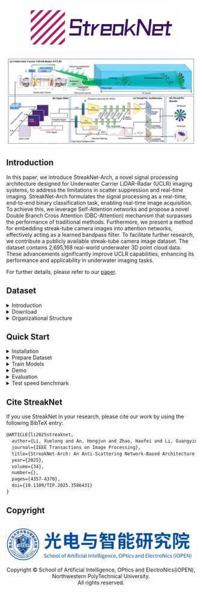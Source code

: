 
<div align="center"><img src="./assets/streaknet_logo.png" width="400"></div><br>
<div align="center"><img src="./assets/overview.jpg"></div>

## Introduction

In this paper, we introduce StreakNet-Arch, a novel signal processing architecture designed for Underwater Carrier LiDAR-Radar (UCLR) imaging systems, to address the limitations in scatter suppression and real-time imaging. StreakNet-Arch formulates the signal processing as a real-time, end-to-end binary classification task, enabling real-time image acquisition. To achieve this, we leverage Self-Attention networks and propose a novel Double Branch Cross Attention (DBC-Attention) mechanism that surpasses the performance of traditional methods. Furthermore, we present a method for embedding streak-tube camera images into attention networks, effectively acting as a learned bandpass filter. To facilitate further research, we contribute a publicly available streak-tube camera image dataset. The dataset contains 2,695,168 real-world underwater 3D point cloud data. These advancements significantly improve UCLR capabilities, enhancing its performance and applicability in underwater imaging tasks.

For further details, please refer to our [paper](https://doi.org/10.1109/TIP.2025.3586431).

## Dataset
<details>
<summary>Introduction</summary>

**StreakNet-Dataset** is an underwater laser imaging dataset for **UCLR** systems. It comprises a collection of streak-tube images captured by a **UCLR** system at distances of 10m, 13m, 15m, and 20m. See the table below to learn more details of the dataset.

|Distance|Number of streak-tube images|Resolution of streak-tube images|Data type|Training set|Validation set|Test set|
|:---:|:---:|:---:|:---:|:---:|:---:|:---:|
|10m|400|2048x2048|uint16|315,200|40,800|819,200|
|13m|349|2048x2048|uint16|281,992|47,530|714,752|
|15m|300|2048x2048|uint16|245,400|39,200|614,400|
|20m|267|2048x2048|uint16|229,086|31,240|546,816|

</details>

<details>
<summary id="datasetdownload">Download</summary>

You can download **StreakNet-Dataset** for free from [HuggingFace](https://huggingface.co/datasets/Coder-AN/StreakNet-Dataset) or [ModelScope](https://modelscope.cn/datasets/CoderAN/StreakNet-Dataset/) by Git.

Firstly, install `git-lfs`.

```sh
curl -s https://packagecloud.io/install/repositories/github/git-lfs/script.deb.sh | sudo bash
sudo apt update
sudo apt install git-lfs   
sudo git lfs install  --system
```

Then, download **StreakNet-Dataset** in work directory of StreakNet.

* From [HuggingFace](https://huggingface.co/datasets/Coder-AN/StreakNet-Dataset): For Global Users

```sh
cd StreakNet
git clone https://huggingface.co/datasets/Coder-AN/StreakNet-Dataset ./datasets
```

* From [ModelScope](https://modelscope.cn/datasets/CoderAN/StreakNet-Dataset): For Chinese Users

```sh
cd StreakNet
git clone https://www.modelscope.cn/datasets/CoderAN/StreakNet-Dataset.git ./datasets
```

</details>

<details>
<summary>Organizational Structure</summary>

After downloading **StreakNet-Dataset** from [HuggingFace](https://huggingface.co/datasets/Coder-AN/StreakNet-Dataset) or [ModelScope](https://modelscope.cn/datasets/CoderAN/StreakNet-Dataset/), you will see the following directory structure.

```sh
datasets
    |- clean_water_10m      # The directory of data taken at a distance of 10m
    |   |- data             # Original streak images
    |   |   |- 001.tif
    |   |   |- 002.tif
    |   |   |- 003.tif
    |   |   |- ...
    |   |
    |   |- groundtruth.npy  # The ground-truth of the final imaged image
    |   |- preview.jpg      # A preview of the ground-truth
    |
    |- clean_water_13m      # The directory of data taken at a distance of 13m (has the same structure as 10m)
    |- clean_water_15m      # The directory of data taken at a distance of 15m (has the same structure as 10m)
    |- clean_water_20m      # The directory of data taken at a distance of 20m (has the same structure as 10m)
    |- template.npy         # The 1-D time sequence of the template signal
    |- test_config.yaml     # The config file of test-set
    |- train_config.yaml    # The config file of training-set
    |- valid_config.yaml    # The config file of validation-set
```

</details>

## Quick Start
<details>
<summary id="quickstartinstallation">Installation</summary>

* Step1. Setup your conda environment. ([What is Anaconda?](https://www.anaconda.com/download))
```sh
conda create -n streaknet python=3.10
conda activate streaknet
```

* Step2. Install StreakNet from source.
```sh
git clone https://github.com/BestAnHongjun/StreakNet.git
cd StreakNet
pip install -e .
```
</details>

<details>
<summary id="preparedataset">Prepare Dataset</summary>

* Step1. Install the StreakNet module by following the ['*Installation*'](#quickstartinstallation) section.

* Step2. Download the [**StreakNet-Dataset**](#dataset) by following the ['*Download*'](#datasetdownload) section, then you will see the following directory structure.

```sh
StreakNet
    |- datasets
    |   |- clean_water_10m
    |   |- clean_water_13m
    |   |- clean_water_15m
    |   |- ...
    |
    |- assets
    |- exps
    |- scripts
    |- streaknet
    |- ...
```

</details>

<details>
<summary id="trainmodels">Train Models</summary>

* Step1. Install the StreakNet module by following the ['*Installation*'](#quickstartinstallation) section.

* Step2. Prepare the [**StreakData**](#dataset) dataset by following the ['*Prepare Dataset*'](#preparedataset) setction.

* Step3. Run the following commands to train the respective models in the root directory.
```sh
python tools/train_streaknet.py -b 512 -f exps/streaknet/streaknet_s.py --cache
                                                         streaknet_m.py
                                                         streaknet_l.py
                                                         streaknet_x.py
```

```sh
python tools/train_streaknet.py -b 512 -f exps/streaknetv2/streaknetv2_s.py --cache
                                                           streaknetv2_m.py
                                                           streaknetv2_l.py
                                                           streaknetv2_x.py
```
> Arguments: \
> **-b**: set the batch-size when training. \
> **-f**: specify the experiment profile. \
> **--cache**: use RAM cache when training

**Attention**: 

(1) When you enable the `--cache` option, the program will preload the dataset into the RAM to accelerate the training process. Please ensure that your server has at least **25GB** of free RAM space to use this option. If your RAM space is insufficient, please disable the `--cache` option. In that case, the program will load data directly from the disk when needed. However, this approach often results in 10 times longer training times.

(2) The program will utilize CUDA to accelerate the training process. Please ensure that your server is equipped with at least one NVIDIA GPU with a graphics memory capacity of more than **2GB**.

```sh
python tools/train.py -b 512 -f exps/streaknet/streaknet_s.py
                                               streaknet_m.py
                                               streaknet_l.py
                                               streaknet_x.py
```

```sh
python tools/train.py -b 512 -f exps/streaknetv2/streaknetv2_s.py
                                                 streaknetv2_m.py
                                                 streaknetv2_l.py
                                                 streaknetv2_x.py
```

* Step4. Real-time training status will be saved to *StreakNet_outputs* folder. Run *tensorboard* to visualize the status of the training process.

```sh
tensorboard --logdir=StreakNet_outputs
```

</details>

<details>
<summary>Demo</summary>

* Step1. Download a pretrained model from [HuggingFace](https://huggingface.co/Coder-AN/StreakNet-Models) or [ModelScope](https://modelscope.cn/models/CoderAN/StreakNet-Models/summary). Alternatively, you can directly use the model you just trained in the ['*Train Models*'](#trainmodels) section.

```sh
# From HuggingFace: For Global Users
cd StreakNet
git clone https://huggingface.co/Coder-AN/StreakNet-Models ./checkpoints
```

```sh
# From ModelScope: For Chinese Users
cd StreakNet
git clone https://www.modelscope.cn/CoderAN/StreakNet-Models.git ./checkpoints
```

* Step2. Run the following command to run StreakNet demo:

```sh
python tools/demo_streaknet.py -b 2 \
  --path datasets/clean_water_13m \
  -f exps/streaknet/streaknet_s.py \
  -c checkpoints/streaknet_s_ckpt.pth \
  --device "cuda:0" \
  --cache --real-time
```

> Arguments: \
> **--path**: path to the dataset. \
> **-f**: specify the experiment profile. \
> **-b**: set the batch-size when inferring. \
> **-c**: specify the model weights when inferring. \
> **--device**: specify the GPU when inferring. \
> **--realtime**: enable real-time preview. \
> **--save**: save imaging results.

**Attention**: If you omit the `-c` option, the program will automatically use the '*best_ckpt.pth*' file located in the '*StreakNet_outputs*' directory, which you just trained in the ['*Train Models*'](#trainmodels) section.

```sh
python tools/demo_streaknet.py -b 2 \
  --path datasets/clean_water_13m \
  -f exps/streaknet/streaknet_s.py \
  --device "cuda:0" \
  --save
```

* Step3. Run the following command to run traditional bandpass-filter demo:

```sh
python tools/demo_bandpass.py -b 2 --path datasets/clean_water_13m --device "cuda:0" --cache
```

> Arguments: \
> **--path**: path to the dataset. \
> **-b**: set the batch-size when inferring. \
> **--device**: specify the GPU when inferring. \
> **--save**: save imaging results.

* Step4. Use FDEL as an equivalent bandpass filter:

```sh
python tools/demo_bandpass.py -b 2 \
  --path datasets/clean_water_13m \
  -f exps/streaknet/streaknet_s.py \
  -c checkpoints/streaknet_s_ckpt.pth \
  --device "cuda:0" --cache
```

> Arguments: \
> **--path**: path to the dataset. \
> **-f**: specify the experiment profile. \
> **-b**: set the batch-size when inferring. \
> **-c**: specify the model weights when inferring. \
> **--device**: specify the GPU when inferring. \
> **--save**: save imaging results.

</details>

<details>
<summary>Evaluation</summary>

* Step1. Install the StreakNet module by following the ['*Installation*'](#quickstartinstallation) section.

* Step2. Prepare the [**StreakNet-Dataset**](#dataset) dataset by following the ['*Prepare Dataset*'](#preparedataset) setction.

* Step3. Train models by following the ['*Train Models*'](#trainmodels) section.

* Step4. Evaluate StreakNet:

```sh
python tools/valid_streaknet.py -b 2 \
  -f exps/streaknet/streaknet_s.py \
  -c checkpoints/streaknet_s_ckpt.pth \
  -d "cuda:0" --cache
```

> Arguments: \
> **-f**: specify the experiment profile. \
> **-b**: set the batch-size when inferring. \
> **-c**: specify the model weights when inferring. \
> **-d**: specify the GPU when inferring. \
> **--save**: save imaging results.

* Step5. Evaluate traditional bandpass filter algorithm:

```sh
python tools/valid_bandpass.py -b 2 -d "cuda:0" --cache
```

> Arguments: \
> **-b**: set the batch-size when inferring. \
> **--device**: specify the GPU when inferring. \
> **--save**: save imaging results.

* Step 6. Evaluate the equivalent bandpass filter:

```sh
python tools/valid_bandpass.py -b 2 \
  -f exps/streaknet/streaknet_s.py \
  -c checkpoints/streaknet_s_ckpt.pth \
  -d "cuda:0" --cache
```

> Arguments: \
> **-f**: specify the experiment profile. \
> **-b**: set the batch-size when inferring. \
> **-c**: specify the model weights when inferring. \
> **-d**: specify the GPU when inferring. \
> **--save**: save imaging results.

</details>

<details>
<summary>Test speed benchmark</summary>

* Step1. Install the StreakNet module by following the ['*Installation*'](#quickstartinstallation) section.

* Step2. Prepare the [**StreakNet-Dataset**](#dataset) dataset by following the ['*Prepare Dataset*'](#preparedataset) setction.

* Step3. Test AIT of StreakNets.

```sh
python tools/benchmark_streaknet.py -f exps/streaknet/streaknet_s.py -d "cuda:0" --save
```

* Step 4. Test AIT of traditional bandpass filter algorithm.

```sh
python tools/benchmark_bandpass.py -d "cuda:0" --save
```

</details>

<!-- ## Deployment

1. [ONNX export and an ONNXRuntime](./demo/ONNXRuntime/)
2. [TensorRT in C++ and Python](./demo/TensorRT/) -->

## Cite StreakNet
If you use StreakNet in your research, please cite our work by using the following BibTeX entry:

```latex
@ARTICLE{li2025streaknet,
  author={Li, Xuelong and An, Hongjun and Zhao, Haofei and Li, Guangying and Liu, Bo and Wang, Xing and Cheng, Guanghua and Wu, Guojun and Sun, Zhe},
  journal={IEEE Transactions on Image Processing}, 
  title={StreakNet-Arch: An Anti-Scattering Network-Based Architecture for Underwater Carrier LiDAR-Radar Imaging}, 
  year={2025},
  volume={34},
  number={},
  pages={4357-4370},
  doi={10.1109/TIP.2025.3586431}
}
```

## Copyright

<br>
<div align="center"><img src="./assets/iopen.jpg" width="500"></div>
<div align="center"><p>Copyright &copy; School of Artificial Intelligence, OPtics and ElectroNics(iOPEN), Northwestern PolyTechnical University. <br>All rights reserved.</p></div>


